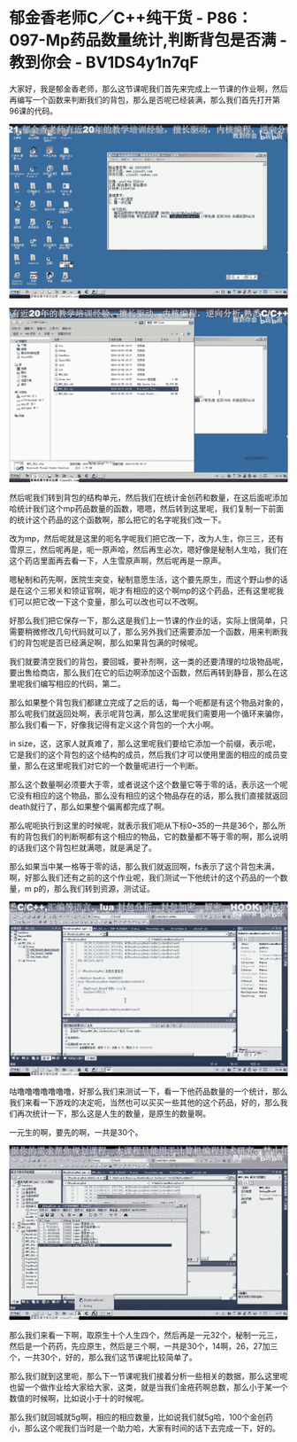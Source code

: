 # 郁金香老师C／C++纯干货 - P86：097-Mp药品数量统计,判断背包是否满 - 教到你会 - BV1DS4y1n7qF

大家好，我是郁金香老师，那么这节课呢我们首先来完成上一节课的作业啊，然后再编写一个函数来判断我们的背包，那么是否呢已经装满，那么我们首先打开第96课的代码。



![](img/ea9607ffebec6a6d28c137ebcf37d782_1.png)

![](img/ea9607ffebec6a6d28c137ebcf37d782_2.png)

然后呢我们转到背包的结构单元，然后我们在统计金创药和数量，在这后面呢添加哈统计我们这个mp药品数量的函数，嗯嗯，然后转到这里呢，我们复制一下前面的统计这个药品的这个函数啊，那么把它的名字呢我们改一下。

改为mp，然后呢就是这里的呃名字呢我们把它改一下，改为人生，你三三，还有雪原三，然后呢再是，呃一原声哈，然后再生必次，嗯好像是秘制人生哈，我们在这个药店里面再去看一下，人生雪原声啊，然后呢再是一原声。

嗯秘制和药先啊，医院生突变，秘制意愿生活，这个要先原生，而这个野山参的话是在这个三邪关和领证官啊，呃才有相应的这个啊mp的这个药品，还有这里呢我们可以把它改一下这个变量，那么可以改也可以不改啊。

好那么我们把它保存一下，那么这是我们上一节课的作业的话，实际上很简单，只需要稍微修改几句代码就可以了，那么另外我们还需要添加一个函数，用来判断我们的背包呢是否已经满足啊，那么如果背包满的时候呢。

我们就要清空我们的背包，要回城，要补剂啊，这一类的还要清理的垃圾物品呢，要出售给商店，那么我们在它的后边啊添加这个函数，然后再转到静音，那么在这里呢我们编写相应的代码，第二。

那么如果整个背包我们都建立完成了之后的话，每一个呃都是有这个物品对象的，那么呢我们就返回处啊，表示呢背包满，那么这里呢我们需要用一个循环来骗你，那么我们看一下，好像我记得有定义这个背包的一个大小啊。

in size，这，这家人就真难了，那么这里呢我们要给它添加一个前缀，表示呢，它是我们的这个背包的这个结构的成员，然后我们才可以使用里面的相应的成员变量，那么在这里呢我们对它的一个数量呢进行一个判断。

那么这个数量啊必须要大于零，或者说这个这个数量它等于零的话，表示这一个呢它没有相应的这个物品，那么没有相应的这个物品存在的话，那么我们直接就返回death就行了，那么如果整个偏离都完成了啊。

那么呢呃执行到这里的时候呢，就表示我们呃从下标0~35的一共是36个，那么所有的背包我们的判断啊都有这个相应的物品，它的数量都不等于零的啊，那么说明的话我们这个背包栏就满嗯，就是满足了。

那么如果当中某一格等于零的话，那么我们就返回啊，fs表示了这个背包未满，啊，好那么我们还有之前的这个作业呢，我们测试一下他统计的这个药品的一个数量，m p的，那么我们转到资源，测试证。



![](img/ea9607ffebec6a6d28c137ebcf37d782_4.png)

咕噜噜噜噜噜噜噜，好那么我们来测试一下，看一下他药品数量的一个统计，那么我们来看一下游戏的决定呃，当然也可以买买一些其他的这个药品，好的，那么我们再次统计一下，那么这是人生的数量，是原生的数量啊。

一元生的啊，要先的啊，一共是30个。

![](img/ea9607ffebec6a6d28c137ebcf37d782_6.png)

那么我们来看一下啊，取原生十个人生四个，然后再是一元32个，秘制一元三，然后是一个药药，先应原生，然后是三个啊，一共是30个，14啊，26，27加三个，一共30个，好的，那么我们这节课呢比较简单了。

那么我们就到这里呃，那么下一节课呢我们接着分析一些相关的数据，那么这里呢也留一个做作业给大家给大家，这类，就是当我们金疮药啊总数，那么小于某一个数值的时候啊，比如说小于十的时候呢。

那么我们就回城就5g啊，相应的相应数量，比如说我们就5g哈，100个金创药小，那么这个呢我们当时是一个助力哈，大家有时间的话下去完成一下，好的。

